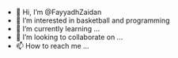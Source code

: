 - 👋 Hi, I’m @FayyadhZaidan
- 👀 I’m interested in basketball and programming
- 🌱 I’m currently learning ...
- 💞️ I’m looking to collaborate on ...
- 📫 How to reach me ...

<!---
FayyadhZaidan/FayyadhZaidan is a ✨ special ✨ repository because its `README.md` (this file) appears on your GitHub profile.
You can click the Preview link to take a look at your changes.
--->
